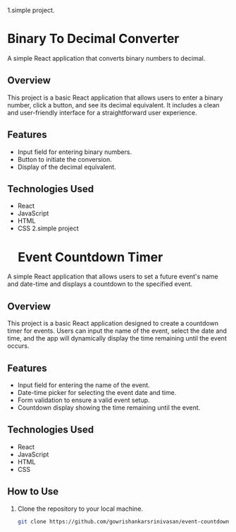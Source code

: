 1.simple project.
# Binary To Decimal Converter

A simple React application that converts binary numbers to decimal.

## Overview

This project is a basic React application that allows users to enter a binary number, click a button, and see its decimal equivalent. It includes a clean and user-friendly interface for a straightforward user experience.

## Features

- Input field for entering binary numbers.
- Button to initiate the conversion.
- Display of the decimal equivalent.

## Technologies Used

- React
- JavaScript
- HTML
- CSS
2.simple project
  # Event Countdown Timer

A simple React application that allows users to set a future event's name and date-time and displays a countdown to the specified event.

## Overview

This project is a basic React application designed to create a countdown timer for events. Users can input the name of the event, select the date and time, and the app will dynamically display the time remaining until the event occurs.

## Features

- Input field for entering the name of the event.
- Date-time picker for selecting the event date and time.
- Form validation to ensure a valid event setup.
- Countdown display showing the time remaining until the event.

## Technologies Used

- React
- JavaScript
- HTML
- CSS

## How to Use

1. Clone the repository to your local machine.

   ```bash
   git clone https://github.com/gowrishankarsrinivasan/event-countdown-timer.git
